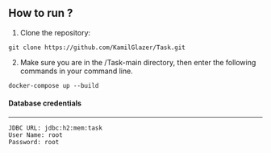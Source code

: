 ## How to run ?

1. Clone the repository:
<pre><code>git clone https://github.com/KamilGlazer/Task.git
</code></pre>

2. Make sure you are in the /Task-main directory, then enter the following commands in your command line.
<pre><code>docker-compose up --build
</code></pre>


#### Database credentials
<hr>

<pre><code>JDBC URL: jdbc:h2:mem:task
User Name: root
Password: root
</code></pre>

